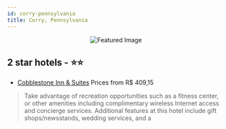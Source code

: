 ```yaml
---
id: corry-pennsylvania
title: Corry, Pennsylvania
---
```


<center><img src="https://i.travelapi.com/hotels/10000000/9020000/9013700/9013700/1fa8d520_z.jpg" alt="Featured Image" /></center>


##  2 star hotels - ⭐️⭐️

-    [Cobblestone Inn & Suites](https://us.hurb.com/hotels/corry/cobblestone-inn-suites-JNP-JP810986?cmp=18055) Prices from R$ 409,15
   > Take advantage of recreation opportunities such as a fitness center, or other amenities including complimentary wireless Internet access and concierge services. Additional features at this hotel include gift shops/newsstands, wedding services, and a 
